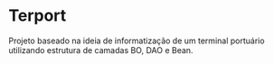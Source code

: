 # Terport
Projeto baseado na ideia de informatização de um terminal portuário utilizando estrutura de camadas BO, DAO e Bean.
